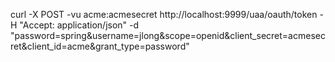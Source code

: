 curl -X POST -vu acme:acmesecret http://localhost:9999/uaa/oauth/token -H "Accept: application/json" -d "password=spring&username=jlong&scope=openid&client_secret=acmesecret&client_id=acme&grant_type=password"

